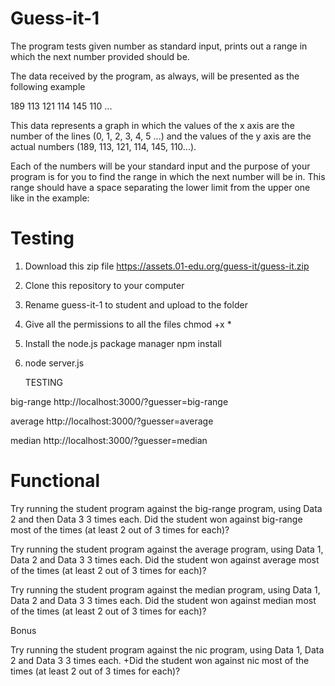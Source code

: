 # Guess-it-1

The program tests given number as standard input, prints out a range in which the next number provided should be.

The data received by the program, as always, will be presented as the following example

189
113
121
114
145
110
...

This data represents a graph in which the values of the x axis are the number of the lines (0, 1, 2, 3, 4, 5 ...) and the values of the y axis are the actual numbers (189, 113, 121, 114, 145, 110...).

Each of the numbers will be your standard input and the purpose of your program is for you to find the range in which the next number will be in. This range should have a space separating the lower limit from the upper one like in the example:

# Testing

1. Download this zip file https://assets.01-edu.org/guess-it/guess-it.zip  
2. Clone this repository to your computer
3. Rename guess-it-1 to student and upload to the folder
4. Give all the permissions to all the files 
    chmod +x *
5. Install the node.js package manager
    npm install
6. node server.js

    TESTING


big-range http://localhost:3000/?guesser=big-range

average   http://localhost:3000/?guesser=average

median    http://localhost:3000/?guesser=median

# Functional

Try running the student program against the big-range program, using Data 2 and then Data 3 3 times each.
Did the student won against big-range most of the times (at least 2 out of 3 times for each)?

Try running the student program against the average program, using Data 1, Data 2 and Data 3 3 times each.
Did the student won against average most of the times (at least 2 out of 3 times for each)?

Try running the student program against the median program, using Data 1, Data 2 and Data 3 3 times each.
Did the student won against median most of the times (at least 2 out of 3 times for each)?

Bonus

Try running the student program against the nic program, using Data 1, Data 2 and Data 3 3 times each.
+Did the student won against nic most of the times (at least 2 out of 3 times for each)?